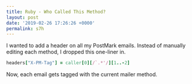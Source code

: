 ```yaml
---
title: Ruby - Who Called This Method?
layout: post
date: '2019-02-26 17:26:26 +0000'
permalink: s7h
---
```

 I wanted to add a header on all my PostMark emails. Instead of manually editing each method, I dropped this one-liner in.

```ruby
headers["X-PM-Tag"] = caller[0][/`.*'/][1..-2]
```

Now, each email gets tagged with the current mailer method.
